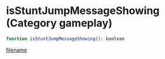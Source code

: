 # isStuntJumpMessageShowing (Category gameplay)

```js
function isStuntJumpMessageShowing(): boolean
```

[filename](isStuntJumpMessageShowing_m.md ':include')
